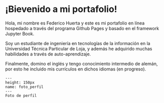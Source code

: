 # ¡Bievenido a mi portafolio!

Hola, mi nombre es Federico Huerta y este es mi portafolio en línea hospedado a través del programa Github Pages y basado en el framework Jupyter Book.

Soy un estudiante de ingeniería en tecnologías de la información en la Universidad Técnica Particular de Loja, y además he adquirido muchas habilidades a través de auto-aprendizaje.

Finalmente, domino el inglés y tengo conocimiento intermedio de alemán, por esto he incluido mis currículos en dichos idiomas (en progreso).

```{figure} images/foto_perfil.jpg
---
height: 150px
name: foto_perfil
---
Foto de perfil
```